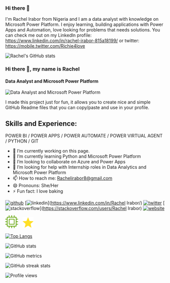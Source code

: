 ### Hi there 👋
I'm Rachel Irabor from Nigeria and I am a data analyst with knowledge on Microsoft Power Platform. I enjoy learning, building applications with Power Apps and Automation, love looking for problems that needs solutions. You can check me out on my Linkedln profile:
https://www.linkedin.com/in/rachel-irabor-815a18199/ or twitter: https://mobile.twitter.com/Richie4love

![Rachel's GitHub stats](https://github-readme-stats.vercel.app/api?username=uchemena&theme=radical&show_icons=true)

### Hi there 👋, my name is Rachel 
#### Data Analyst and Microsoft Power Platform 
![Data Analyst and Microsoft Power Platform ](https://arturssmirnovs.github.io/github-profile-readme-generator/images/banner.png)

I made this project just for fun, it allows you to create nice and simple GitHub Readme files that you can copy/paste and use in your profile.

## Skills and Experience: 
POWER BI / POWER APPS / POWER AUTOMATE / POWER VIRTUAL AGENT / PYTHON / GIT

- 🔭 I’m currently working on this page. 
- 🌱 I’m currently learning Python and Microsoft Power Platform  
- 👯 I’m looking to collaborate on Azure and Power Apps 
- 🤔 I’m looking for help with Internship roles in Data Analytics and Microsoft Power Platform 
- 📫 How to reach me: Rachelirabor8@gmail.com 
- 😄 Pronouns: She/Her 
- ⚡ Fun fact: I love baking 


[<img src='https://cdn.jsdelivr.net/npm/simple-icons@3.0.1/icons/github.svg' alt='github' height='40'>](https://github.com/Uchemena)  [<img src='https://cdn.jsdelivr.net/npm/simple-icons@3.0.1/icons/linkedin.svg' alt='linkedin' height='40'>](https://www.linkedin.com/in/Rachel Irabor/)  [<img src='https://cdn.jsdelivr.net/npm/simple-icons@3.0.1/icons/twitter.svg' alt='twitter' height='40'>](https://twitter.com/Richie4love)  [<img src='https://cdn.jsdelivr.net/npm/simple-icons@3.0.1/icons/stackoverflow.svg' alt='stackoverflow' height='40'>](https://stackoverflow.com/users/Rachel Irabor)  [<img src='https://cdn.jsdelivr.net/npm/simple-icons@3.0.1/icons/icloud.svg' alt='website' height='40'>](https://sites.google.com/view/racheliraborportfolio/home)  

<a href='https://docs.github.com/en/developers'><img src='https://raw.githubusercontent.com/acervenky/animated-github-badges/master/assets/devbadge.gif' width='40' height='40'></a> <a href='https://stars.github.com/'><img src='https://raw.githubusercontent.com/acervenky/animated-github-badges/master/assets/starbadge.gif' width='35' height='35'></a> 

[![Top Langs](https://github-readme-stats.vercel.app/api/top-langs/?username=Uchemena)](https://github.com/anuraghazra/github-readme-stats)

![GitHub stats](https://github-readme-stats.vercel.app/api?username=Uchemena&show_icons=true)  

![GitHub metrics](https://metrics.lecoq.io/Uchemena)  

![GitHub streak stats](https://github-readme-streak-stats.herokuapp.com/?user=Uchemena)  

![Profile views](https://gpvc.arturio.dev/Uchemena)  

